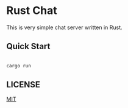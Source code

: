 # Rust Chat

This is very simple chat server written in Rust.

## Quick Start

```bash

cargo run

```

## LICENSE

[MIT](LICENSE)

